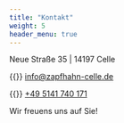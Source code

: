 ```yaml
---
title: "Kontakt"
weight: 5
header_menu: true
---
```


Neue Straße 35 | 14197 Celle

{{<icon class="fa fa-envelope">}}&nbsp;[info@zapfhahn-celle.de](mailto:info@zapfhahn-celle.de)

{{<icon class="fa fa-phone">}}&nbsp;[+49 5141 740 171](tel:+495141740171)

Wir freuens uns auf Sie!
